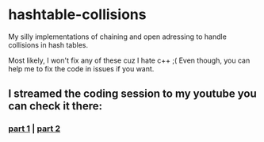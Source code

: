 # hashtable-collisions
My silly implementations of chaining and open adressing to handle collisions in hash tables.

Most likely, I won't fix any of these cuz I hate c++ ;(
Even though, you can help me to fix the code in issues if you want.

## I streamed the coding session to my youtube you can check it there:
### [part 1](https://www.youtube.com/live/ddxRI4Roifg?si=NtmVWESJc7l_dS_x) | [part 2](https://www.youtube.com/live/N-q3n5s12lY?si=tsO3XBEAm3juFfum)
